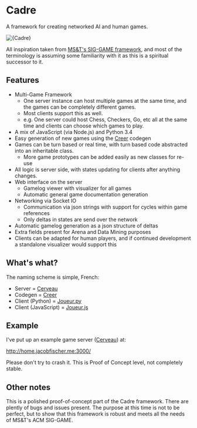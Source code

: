 # Cadre
A framework for creating networked AI and human games.

![{Cadre}](http://i.imgur.com/17wwI3f.png)

All inspiration taken from [MS&T's SIG-GAME framework](https://github.com/siggame), and most of the terminology is assuming some familiarity with it as this is a spiritual successor to it.

## Features

* Multi-Game Framework
  * One server instance can host multiple games at the same time, and the games can be completely different games.
  * Most clients support this as well.
  * e.g. One server could host Chess, Checkers, Go, etc all at the same time and clients can choose which games to play.
* A mix of JavaScript (via Node.js) and Python 3.4
* Easy generation of new games using the [Creer](https://github.com/JacobFischer/Creer) codegen
* Games can be turn based or real time, with turn based code abstracted into an inheritable class.
  * More game prototypes can be added easily as new classes for re-use
* All logic is server side, with states updating for clients after anything changes.
* Web interface on the server
  * Gamelog viewer with visualizer for all games
  * Automatic general game documentation generation
* Networking via Socket IO
  * Communication via json strings with support for cycles within game references
  * Only deltas in states are send over the network
* Automatic gamelog generation as a json structure of deltas
* Extra fields present for Arena and Data Mining purposes
* Clients can be adapted for human players, and if continued development a standalone visualizer would support this


## What's what?

The naming scheme is simple, French:

* Server = [Cerveau](https://github.com/JacobFischer/Cerveau)
* Codegen = [Creer](https://github.com/JacobFischer/Creer)
* Client (Python) = [Joueur.py](https://github.com/JacobFischer/Joueur.py)
* Client (JavaScript) = [Joueur.js](https://github.com/JacobFischer/Joueur.js)


## Example

I've put up an example game server ([Cerveau](https://github.com/JacobFischer/Cerveau)) at:

http://home.jacobfischer.me:3000/

Please don't try to crash it. This is Proof of Concept level, not completely stable.


## Other notes

This is a polished proof-of-concept part of the Cadre framework. There are plently of bugs and issues present. The purpose at this time is not to be perfect, but to show that this framework is robust and meets all the needs of MS&T's ACM SIG-GAME.

